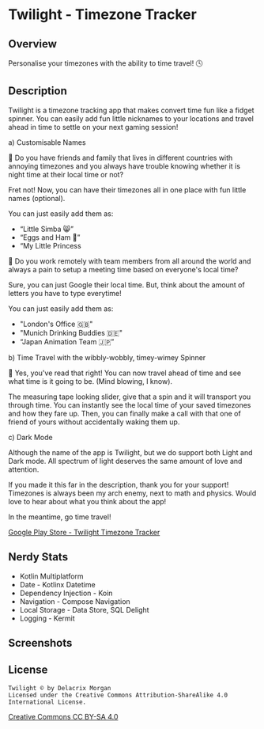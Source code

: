 # Twilight - Timezone Tracker

## Overview

Personalise your timezones with the ability to time travel! 🕓

## Description

Twilight is a timezone tracking app that makes convert time fun like a fidget spinner. You can easily add fun little nicknames to your locations and travel ahead in time to settle on your next
gaming session!

a) Customisable Names

💬 Do you have friends and family that lives in different countries with annoying timezones and you always have trouble knowing whether it is night time at their local time or not?

Fret not! Now, you can have their timezones all in one place with fun little names (optional).

You can just easily add them as:

- “Little Simba 😸”
- “Eggs and Ham 🥚”
- “My Little Princess

💬 Do you work remotely with team members from all around the world and always a pain to setup a meeting time based on everyone's local time?

Sure, you can just Google their local time. But, think about the amount of letters you have to type everytime!

You can just easily add them as:

- "London's Office 🇬🇧"
- "Munich Drinking Buddies 🇩🇪"
- “Japan Animation Team 🇯️🇵️”

b) Time Travel with the wibbly-wobbly, timey-wimey Spinner

💬 Yes, you've read that right! You can now travel ahead of time and see what time is it going to be. (Mind blowing, I know).

The measuring tape looking slider, give that a spin and it will transport you through time. You can instantly see the local time of your saved timezones and how they fare up. Then, you can finally make a call with that one of friend of yours without accidentally waking them up.

c) Dark Mode

Although the name of the app is Twilight, but we do support both Light and Dark mode. All spectrum of light deserves the same amount of love and attention.

If you made it this far in the description, thank you for your support! Timezones is always been my arch enemy, next to math and physics. Would love to hear about what you think about the app!

In the meantime, go time travel!

[Google Play Store - Twilight Timezone Tracker](https://play.google.com/store/apps/details?id=com.delacrixmorgan.twilight.android)

## Nerdy Stats

- Kotlin Multiplatform
- Date - Kotlinx Datetime
- Dependency Injection - Koin
- Navigation - Compose Navigation
- Local Storage - Data Store, SQL Delight
- Logging - Kermit

## Screenshots

## License

```
Twilight © by Delacrix Morgan
Licensed under the Creative Commons Attribution-ShareAlike 4.0 International License.
```

[Creative Commons CC BY-SA 4.0](https://creativecommons.org/licenses/by-sa/4.0/legalcode)